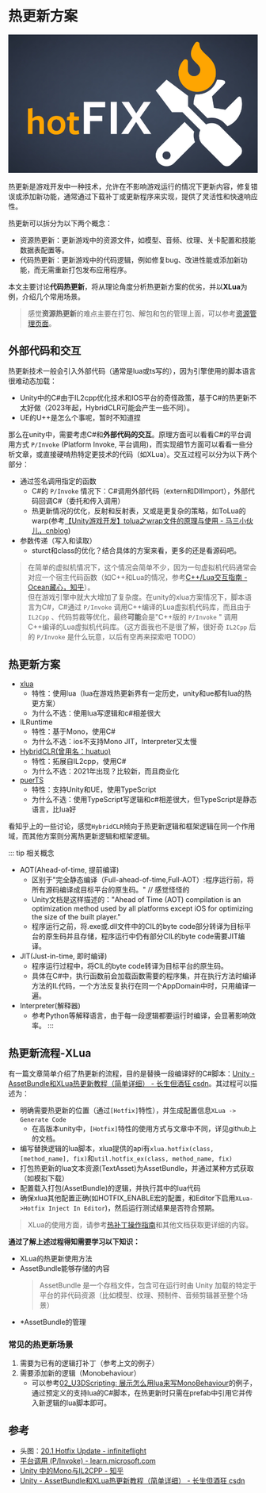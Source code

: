 # 热更新方案

<img src='../img/hotfix-0.png'>

热更新是游戏开发中一种技术，允许在不影响游戏运行的情况下更新内容，修复错误或添加新功能，通常通过下载补丁或更新程序来实现，提供了灵活性和快速响应性。

热更新可以拆分为以下两个概念：
- 资源热更新：更新游戏中的资源文件，如模型、音频、纹理、关卡配置和技能数据表配置等。
- 代码热更新：更新游戏中的代码逻辑，例如修复bug、改进性能或添加新功能，而无需重新打包发布应用程序。

本文主要讨论**代码热更新**，将从理论角度分析热更新方案的优劣，并以**XLua**为例，介绍几个常用场景。

> 感觉**资源热更新**的难点主要在打包、解包和包的管理上面，可以参考[资源管理页面](../UnityComponent/Resource)。

## 外部代码和交互

热更新技术一般会引入外部代码（通常是lua或ts写的），因为引擎使用的脚本语言很难动态加载：
- Unity中的C#由于IL2cpp优化技术和IOS平台的奇怪政策，基于C#的热更新不太好做（2023年起，HybridCLR可能会产生一些不同）。
- UE的U++是怎么个事呢，暂时不知道捏

那么在unity中，需要考虑C#和**外部代码的交互**。原理方面可以看看C#的平台调用方式 `P/Invoke` (Platform Invoke, 平台调用)，而实现细节方面可以看看一些分析文章，或直接硬啃热特定更技术的代码（如XLua）。交互过程可以分为以下两个部分：
- 通过签名调用指定的函数 
    - C#的 `P/Invoke` 情况下：C#调用外部代码（extern和DllImport），外部代码回调C#（委托和传入调用）
    - 热更新情况的优化，反射和反射表，又或是更复杂的策略，如ToLua的warp(参考[【Unity游戏开发】tolua之wrap文件的原理与使用 - 马三小伙儿，cnblog](https://www.cnblogs.com/msxh/p/9813147.html))
- 参数传递（写入和读取）
    - sturct和class的优化？结合具体的方案来看，更多的还是看源码吧。

> 在简单的虚拟机情况下，这个情况会简单不少，因为一句虚拟机代码通常会对应一个宿主代码函数（如C++和Lua的情况，参考[C++/Lua交互指南 - Ocean藏心，知乎](https://zhuanlan.zhihu.com/p/40406096)）。<br>但在游戏引擎中就大大增加了复杂度。在unity的xlua方案情况下，脚本语言为C#，C#通过 `P/Invoke` 调用C++编译的Lua虚拟机代码库，而且由于 `IL2Cpp` 、代码剪裁等优化，最终**可能**会是"C++版的 `P/Invoke` " 调用C++编译的Lua虚拟机代码库。（这方面我也不是很了解，很好奇 `IL2Cpp` 后的 `P/Invoke` 是什么玩意，以后有空再来探索吧 TODO）

## 热更新方案

- [xlua](https://github.com/Tencent/xLua)
    - 特性：使用lua（lua在游戏热更新界有一定历史，unity和ue都有lua的热更方案）
    - 为什么不选：使用lua写逻辑和c#相差很大
- ILRuntime
    - 特性：基于Mono，使用C#
    - 为什么不选：ios不支持Mono JIT，Interpreter又太慢
- [HybridCLR(曾用名：huatuo)](https://github.com/focus-creative-games/hybridclr)
    - 特性：拓展自IL2cpp，使用C#
    - 为什么不选：2021年出现？比较新，而且商业化
- [puerTS](https://github.com/Tencent/puerts)
    - 特性：支持Unity和UE，使用TypeScript
    - 为什么不选：使用TypeScript写逻辑和c#相差很大，但TypeScript是静态语言，比lua好

看知乎上的一些讨论，感觉`HybridCLR`倾向于热更新逻辑和框架逻辑在同一个作用域，而其他方案则分离热更新逻辑和框架逻辑。

::: tip 相关概念 
- AOT(Ahead-of-time, 提前编译)
    - 区别于"完全静态编译（Full-ahead-of-time,Full-AOT）:程序运行前，将所有源码编译成目标平台的原生码。" // 感觉怪怪的
    - Unity文档是这样描述的："Ahead of Time (AOT) compilation is an optimization method used by all platforms except iOS for optimizing the size of the built player."
    - 程序运行之前，将.exe或.dll文件中的CIL的byte code部分转译为目标平台的原生码并且存储，程序运行中仍有部分CIL的byte code需要JIT编译。
- JIT(Just-in-time, 即时编译)
    - 程序运行过程中，将CIL的byte code转译为目标平台的原生码。
    - 具体在C#中，执行函数前会加载函数需要的程序集，并在执行方法时编译方法的IL代码，一个方法反复执行在同一个AppDomain中时，只用编译一遍。
- Interpreter(解释器)
    - 参考Python等解释语言，由于每一段逻辑都要运行时编译，会显著影响效率。
:::

## 热更新流程-XLua

有一篇文章简单介绍了热更新的流程，目的是替换一段编译好的C#脚本：[Unity - AssetBundle和XLua热更新教程（简单详细） - 长生但酒狂 csdn](https://blog.csdn.net/qq_28299311/article/details/104870024)。其过程可以描述为：
- 明确需要热更新的位置（通过`[Hotfix]`特性），并生成配置信息`XLua -> Generate Code`
    - 在高版本unity中，`[Hotfix]`特性的使用方式与文章中不同，详见github上的文档。
- 编写替换逻辑的lua脚本，xlua提供的api有`xlua.hotfix(class, [method_name], fix)`和`util.hotfix_ex(class, method_name, fix)`
- 打包热更新的lua文本资源(TextAsset)为AssetBundle，并通过某种方式获取（如模拟下载）
- 配置载入打包(AssetBundle)的逻辑，并执行其中的lua代码
- 确保xlua其他配置正确(如HOTFIX_ENABLE宏的配置，和Editor下启用`XLua->Hotfix Inject In Editor`)，然后运行测试结果是否符合预期。

> XLua的使用方面，请参考[热补丁操作指南](https://github.com/Tencent/xLua/blob/master/Assets/XLua/Doc/hotfix.md)和其他文档获取更详细的内容。

**通过了解上述过程得知需要学习以下知识：**
- XLua的热更新使用方法
- AssetBundle能够存储的内容
    > AssetBundle 是一个存档文件，包含可在运行时由 Unity 加载的特定于平台的非代码资源（比如模型、纹理、预制件、音频剪辑甚至整个场景）
- *AssetBundle的管理

### 常见的热更新场景

1. 需要为已有的逻辑打补丁（参考上文的例子）
2. 需要添加新的逻辑（Monobehaviour）
    - 可以参考[02_U3DScripting: 展示怎么用lua来写MonoBehaviour](https://github.com/Tencent/xLua/tree/master/Assets/XLua/Examples/02_U3DScripting)的例子，通过预定义的支持lua的C#脚本，在热更新时只需在prefab中引用它并传入新逻辑的lua脚本即可。


## 参考
- 头图：[20.1 Hotfix Update - infiniteflight](https://infiniteflight.com/timeline/20-1-hotfix-update)
- [平台调用 (P/Invoke) - learn.microsoft.com](https://learn.microsoft.com/zh-cn/dotnet/standard/native-interop/pinvoke)
- [Unity 中的Mono与IL2CPP - 知乎](https://zhuanlan.zhihu.com/p/663371215)
- [Unity - AssetBundle和XLua热更新教程（简单详细） - 长生但酒狂 csdn](https://blog.csdn.net/qq_28299311/article/details/104870024)